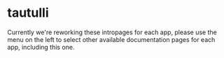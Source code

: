# tautulli

Currently we're reworking these intropages for each app, please use the menu on the left to select other available documentation pages for each app, including this one.
